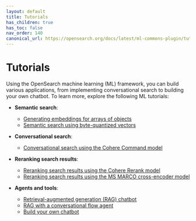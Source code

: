 ```yaml
---
layout: default
title: Tutorials
has_children: true
has_toc: false
nav_order: 140
canonical_url: https://opensearch.org/docs/latest/ml-commons-plugin/tutorials/index/
---
```


# Tutorials

Using the OpenSearch machine learning (ML) framework, you can build various applications, from implementing conversational search to building your own chatbot. To learn more, explore the following ML tutorials:

- **Semantic search**:
    - [Generating embeddings for arrays of objects]({{site.url}}{{site.baseurl}}/ml-commons-plugin/tutorials/generate-embeddings/)
    - [Semantic search using byte-quantized vectors]({{site.url}}{{site.baseurl}}/ml-commons-plugin/tutorials/semantic-search-byte-vectors/)

- **Conversational search**:
    - [Conversational search using the Cohere Command model]({{site.url}}{{site.baseurl}}/ml-commons-plugin/tutorials/conversational-search-cohere/)

- **Reranking search results**:
    - [Reranking search results using the Cohere Rerank model]({{site.url}}{{site.baseurl}}/ml-commons-plugin/tutorials/reranking-cohere/)
    - [Reranking search results using the MS MARCO cross-encoder model]({{site.url}}{{site.baseurl}}/ml-commons-plugin/tutorials/reranking-cross-encoder/)

- **Agents and tools**:
    - [Retrieval-augmented generation (RAG) chatbot]({{site.url}}{{site.baseurl}}/ml-commons-plugin/tutorials/rag-chatbot/)
    - [RAG with a conversational flow agent]({{site.url}}{{site.baseurl}}/ml-commons-plugin/tutorials/rag-conversational-agent/)
    - [Build your own chatbot]({{site.url}}{{site.baseurl}}/ml-commons-plugin/tutorials/build-chatbot/)